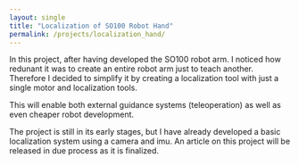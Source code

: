 ```yaml
---
layout: single
title: "Localization of SO100 Robot Hand"
permalink: /projects/localization_hand/
---
```


In this project, after having developed the SO100 robot arm. I noticed how redunant it was to create an entire robot arm just to teach another. Therefore I decided to simplify it by creating a localization tool with just a single motor and localization tools. 

This will enable both external guidance systems (teleoperation) as well as even cheaper robot development. 

The project is still in its early stages, but I have already developed a basic localization system using a camera and imu. An article on this project will be released in due process as it is finalized.